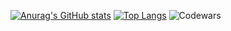 [![Anurag's GitHub stats](https://github-readme-stats.vercel.app/api?username=MarcosTeles&card_width=400px&show_icons=true&theme=radical&count_private=true&hide=stars,issues)](https://github.com/anuraghazra/github-readme-stats) [![Top Langs](https://github-readme-stats.vercel.app/api/top-langs/?username=MarcosTeles&theme=radical&layout=compact&langs_count=3)](https://github.com/anuraghazra/github-readme-stats)
![Codewars](https://github.r2v.ch/codewars?user=MarcosTeles&name=true&top_languages=true&stroke=%23b362ff&theme=nightowl)
